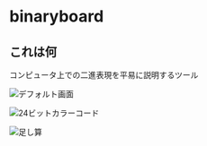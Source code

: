 # binaryboard

## これは何
コンピュータ上での二進表現を平易に説明するツール

![デフォルト画面](https://msndo.github.io/binaryboard/doc/img/binaryopenworld.png)

![24ビットカラーコード](https://msndo.github.io/binaryboard/doc/img/24bit-colorcode.png)

![足し算](https://msndo.github.io/binaryboard/doc/img/addition.png)
